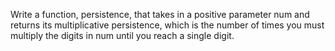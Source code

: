Write a function, persistence, that takes in a positive parameter num and returns its multiplicative persistence, which is the number of times you must multiply the digits in num until you reach a single digit.
